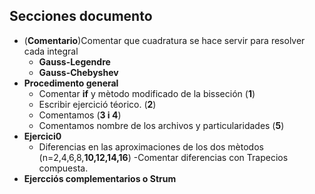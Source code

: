 ## Secciones documento
- (**Comentario**)Comentar que cuadratura se hace servir para resolver cada integral
  - **Gauss-Legendre** 
  - **Gauss-Chebyshev**
- **Procedimento general** 
  - Comentar **if** y mètodo modificado de la bisseción (**1**)
  - Escribir ejercició téorico. (**2**)
  - Comentamos (**3 i 4**)
  - Comentamos nombre de los archivos y particularidades (**5**)
- **Ejercici0**
  - Diferencias en las aproximaciones de los dos mètodos (n=2,4,6,8,**10,12,14,16**)
  -Comentar diferencias con Trapecios compuesta.
- **Ejercciós complementarios o Strum**
